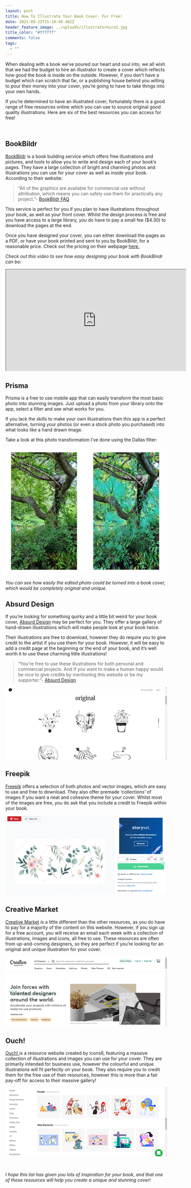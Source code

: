 ```yaml
---
layout: post
title: How To Illustrate Your Book Cover- For Free!
date: 2021-09-22T15:18:49.482Z
header_feature_image: ../uploads/illustratorhire2.jpg
title_color: "#ffffff"
comments: false
tags:
  - ""
---
```

<!--StartFragment-->

When dealing with a book we’ve poured our heart and soul into, we all wish that we had the budget to hire an illustrator to create a cover which reflects how good the book is inside on the outside. However, if you don’t have a budget which can scratch that far, or a publishing house behind you willing to pour their money into your cover, you’re going to have to take things into your own hands. 



If you’re determined to have an illustrated cover, fortunately there is a good range of free resources online which you can use to source original good quality illustrations. Here are six of the best resources you can access for free!

 

## BookBildr

[BookBildr](https://www.bookbildr.com/) is a book building service which offers free illustrations and pictures, and tools to allow you to write and design each of your book’s pages. They have a large collection of bright and charming photos and illustrations you can use for your cover as well as inside your book. According to their website:

> “All of the graphics are available for commercial use without attribution, which means you can safely use them for practically any project.”- [BookBildr FAQ](https://www.bookbildr.com/faq/)

This service is perfect for you if you plan to have illustrations throughout your book, as well as your front cover. Whilst the design process is free and you have access to a large library, you do have to pay a small fee ($4.30) to download the pages at the end.

Once you have designed your cover, you can either download the pages as a PDF, or have your book printed and sent to you by BookBildr, for a reasonable price. Check out the pricing on their webpage [here.](https://www.bookbildr.com/design/)

*Check out this video to see how easy designing your book with BookBindr can be:* 

<div class="video-box"><iframe width="560" height="315" src="https://www.youtube.com/embed/rLQAF0NxUS0?rel=0" allow="accelerometer; autoplay; encrypted-media; gyroscope; picture-in-picture" allowfullscreen></iframe></div>



## Prisma

Prisma is a free to use mobile app that can easily transform the most basic photo into stunning images. Just upload a photo from your library onto the app, select a filter and see what works for you.

If you lack the skills to make your own illustrations then this app is a perfect alternative, turning your photos (or even a stock photo you purchased) into what looks like a hand drawn image.

Take a look at this photo transformation I’ve done using the Dallas filter:

![](../uploads/illustrationcat.jpg)

*You can see how easily the edited photo could be turned into a book cover, which would be completely original and unique.*



## Absurd Design

If you’re looking for something quirky and a little bit weird for your book cover, [Absurd Design](https://absurd.design/) may be perfect for you. They offer a large gallery of hand-drawn illustrations which will make people look at your book twice.

Their illustrations are free to download, however they do require you to give credit to the artist if you use them for your book. However, it will be easy to add a credit page at the beginning or the end of your book, and it’s well worth it to use these charming little illustrations!

> “You're free to use these illustrations for both personal and commercial projects. And if you want to make a human happy would be nice to give credits by mentioning this website or be my supporter.”- [Absurd Design](https://absurd.design/)

![](../uploads/illustrationabsurd.png)



## Freepik

[Freepik](https://www.freepik.com/) offers a selection of both photos and vector images, which are easy to use and free to download. They also offer premade ‘collections’ of images if you want a neat and cohesive theme for your cover. Whilst most of the images are free, you do ask that you include a credit to Freepik within your book.

![](../uploads/illustrationflower.png)



## Creative Market

[Creative Market](https://creativemarket.com/) is a little different than the other resources, as you do have to pay for a majority of the content on this website. However, if you sign up for a free account, you will receive an email each week with a collection of illustrations, images and icons, all free to use. These resources are often from up-and-coming designers, so they are perfect if you’re looking for an original and unique illustration for your cover.

![](../uploads/illustrationmarket.png)



## Ouch!



[Ouch! ](https://icons8.com/illustrations)is a resource website created by icons8, featuring a massive collection of illustrations and images you can use for your cover. They are primarily intended for business use, however the colourful and unique illustrations will fit perfectly on your book. They also require you to credit them for the free use of their resources, however this is more than a fair pay-off for access to their massive gallery!

![](../uploads/illustrationouch.png)





 

*I hope this list has given you lots of inspiration for your book, and that one of these resources will help you create a unique and stunning cover!*





<!--EndFragment-->